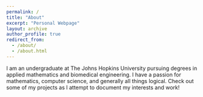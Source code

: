 ```yaml
---
permalink: /
title: "About"
excerpt: "Personal Webpage"
layout: archive
author_profile: true
redirect_from: 
  - /about/
  - /about.html
---
```


I am an undergraduate at The Johns Hopkins University pursuing degrees in applied mathematics and biomedical engineering. I have a passion for mathematics, computer science, and generally all things logical. Check out some of my projects as I attempt to document my interests and work!